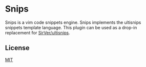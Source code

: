 Snips
=====

Snips is a vim code snippets engine.  Snips implements the ultisnips snippets template language.
This plugin can be used as a drop-in replacement for [SirVer/ultisnips](https://github.com/SirVer/ultisnips).

License
-------

[MIT](LICENSE)
